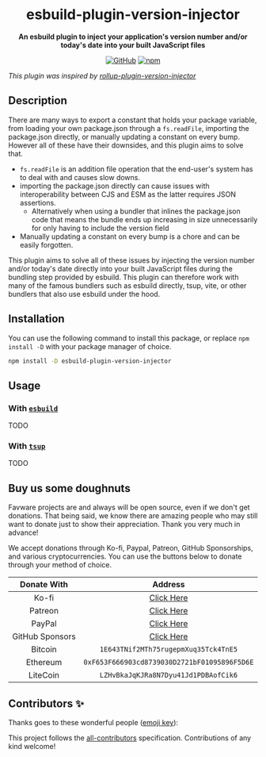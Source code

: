 <div align="center">

# esbuild-plugin-version-injector

**An esbuild plugin to inject your application's version number and/or today's
date into your built JavaScript files**

[![GitHub](https://img.shields.io/github/license/favware/esbuild-plugin-version-injector)](https://github.com/favware/esbuild-plugin-version-injector/blob/main/LICENSE.md)
[![npm](https://img.shields.io/npm/v/esbuild-plugin-version-injector?color=crimson&logo=npm&style=flat-square)](https://www.npmjs.com/package/esbuild-plugin-version-injector)

</div>

_This plugin was inspired by
[rollup-plugin-version-injector](https://github.com/djhouseknecht/rollup-plugin-version-injector)_

## Description

There are many ways to export a constant that holds your package variable, from
loading your own package.json through a `fs.readFile`, importing the
package.json directly, or manually updating a constant on every bump. However
all of these have their downsides, and this plugin aims to solve that.

- `fs.readFile` is an addition file operation that the end-user's system has to
  deal with and causes slow downs.
- importing the package.json directly can cause issues with interoperability
  between CJS and ESM as the latter requires JSON assertions.
  - Alternatively when using a bundler that inlines the package.json code that
    means the bundle ends up increasing in size unnecessarily for only having to
    include the version field
- Manually updating a constant on every bump is a chore and can be easily
  forgotten.

This plugin aims to solve all of these issues by injecting the version number
and/or today's date directly into your built JavaScript files during the
bundling step provided by esbuild. This plugin can therefore work with many of
the famous bundlers such as esbuild directly, tsup, vite, or other bundlers that
also use esbuild under the hood.

## Installation

You can use the following command to install this package, or replace
`npm install -D` with your package manager of choice.

```sh
npm install -D esbuild-plugin-version-injector
```

## Usage

### With [`esbuild`][esbuild]

TODO

### With [`tsup`][tsup]

TODO

[esbuild]: https://esbuild.github.io/
[tsup]: https://tsup.egoist.dev

## Buy us some doughnuts

Favware projects are and always will be open source, even if we don't get
donations. That being said, we know there are amazing people who may still want
to donate just to show their appreciation. Thank you very much in advance!

We accept donations through Ko-fi, Paypal, Patreon, GitHub Sponsorships, and
various cryptocurrencies. You can use the buttons below to donate through your
method of choice.

|   Donate With   |                      Address                      |
| :-------------: | :-----------------------------------------------: |
|      Ko-fi      |  [Click Here](https://donate.favware.tech/kofi)   |
|     Patreon     | [Click Here](https://donate.favware.tech/patreon) |
|     PayPal      | [Click Here](https://donate.favware.tech/paypal)  |
| GitHub Sponsors |  [Click Here](https://github.com/sponsors/Favna)  |
|     Bitcoin     |       `1E643TNif2MTh75rugepmXuq35Tck4TnE5`        |
|    Ethereum     |   `0xF653F666903cd8739030D2721bF01095896F5D6E`    |
|    LiteCoin     |       `LZHvBkaJqKJRa8N7Dyu41Jd1PDBAofCik6`        |

## Contributors ✨

Thanks goes to these wonderful people
([emoji key](https://allcontributors.org/docs/en/emoji-key)):

<!-- ALL-CONTRIBUTORS-LIST:START - Do not remove or modify this section -->
<!-- prettier-ignore-start -->
<!-- markdownlint-disable -->
<!-- markdownlint-enable -->
<!-- prettier-ignore-end -->

<!-- ALL-CONTRIBUTORS-LIST:END -->

This project follows the
[all-contributors](https://github.com/all-contributors/all-contributors)
specification. Contributions of any kind welcome!
